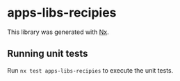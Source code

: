 # apps-libs-recipies

This library was generated with [Nx](https://nx.dev).

## Running unit tests

Run `nx test apps-libs-recipies` to execute the unit tests.
